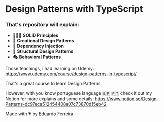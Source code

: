 # Design Patterns with TypeScript

### That's repository will explain:

* 👨🏽‍💻  **SOLID Principles**
* 🎩 **Creational Design Patterns**
* 📝 **Dependency Injection**
* 🎯 **Structural Design Patterns**
* 🎭 **Behavioral Patterns**

Those teachings, i had learning on Udemy:
https://www.udemy.com/course/design-patterns-in-typescript/

That's a great course to learn Design Patterns.

However, with you know portuguese language 🇧🇷 🇵🇹 check it out my Notion for more explains and some details:
https://www.notion.so/Design-Patterns-dc97eca512454408a07c73870d15eb42


Made with 💗 by Eduardo Ferreira
